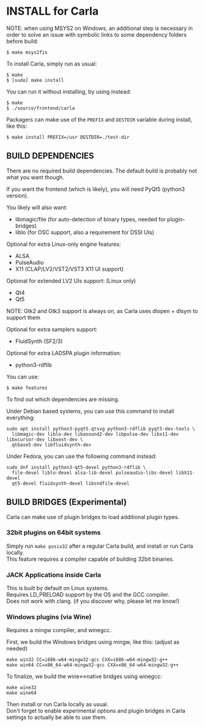 # INSTALL for Carla

NOTE: when using MSYS2 on Windows, an additional step is necessary in order
to solve an issue with symbolic links to some dependency folders before build:
```
$ make msys2fix
```

To install Carla, simply run as usual:
```
$ make
$ [sudo] make install
```

You can run it without installing, by using instead:
```
$ make
$ ./source/frontend/carla
```

Packagers can make use of the `PREFIX` and `DESTDIR` variable during install, like this:
```
$ make install PREFIX=/usr DESTDIR=./test-dir
```

## BUILD DEPENDENCIES

There are no required build dependencies. The default build is probably not what you want though.

If you want the frontend (which is likely), you will need PyQt5 (python3 version).

You likely will also want:

 - libmagic/file (for auto-detection of binary types, needed for plugin-bridges)
 - liblo         (for OSC support, also a requirement for DSSI UIs)

Optional for extra Linux-only engine features:

 - ALSA
 - PulseAudio
 - X11 (CLAP/LV2/VST2/VST3 X11 UI support)

Optional for extended LV2 UIs support: (Linux only)

 - Qt4
 - Qt5

NOTE: Gtk2 and Gtk3 support is always on, as Carla uses dlopen + dlsym to support them

Optional for extra samplers support:

 - FluidSynth (SF2/3)

Optional for extra LADSPA plugin information:

 - python3-rdflib


You can use:
```
$ make features
```
To find out which dependencies are missing.


Under Debian based systems, you can use this command to install everything:
```
sudo apt install python3-pyqt5.qtsvg python3-rdflib pyqt5-dev-tools \
  libmagic-dev liblo-dev libasound2-dev libpulse-dev libx11-dev libxcursor-dev libxext-dev \
  qtbase5-dev libfluidsynth-dev
```

Under Fedora, you can use the following command instead:
```
sudo dnf install python3-qt5-devel python3-rdflib \
  file-devel liblo-devel alsa-lib-devel pulseaudio-libs-devel libX11-devel
  qt5-devel fluidsynth-devel libsndfile-devel
```

## BUILD BRIDGES (Experimental)

Carla can make use of plugin bridges to load additional plugin types.

### 32bit plugins on 64bit systems

Simply run `make posix32` after a regular Carla build, and install or run Carla locally.<br/>
This feature requires a compiler capable of building 32bit binaries.

### JACK Applications inside Carla

This is built by default on Linux systems.<br/>
Requires LD_PRELOAD support by the OS and the GCC compiler.<br/>
Does not work with clang. (if you discover why, please let me know!)

### Windows plugins (via Wine)

Requires a mingw compiler, and winegcc.

First, we build the Windows bridges using mingw, like this: (adjust as needed)
```
make win32 CC=i686-w64-mingw32-gcc CXX=i686-w64-mingw32-g++
make win64 CC=x86_64-w64-mingw32-gcc CXX=x86_64-w64-mingw32-g++
```

To finalize, we build the wine<->native bridges using winegcc:
```
make wine32
make wine64
```

Then install or run Carla locally as usual.<br/>
Don't forget to enable experimental options and plugin bridges in Carla settings to actually be able to use them.
